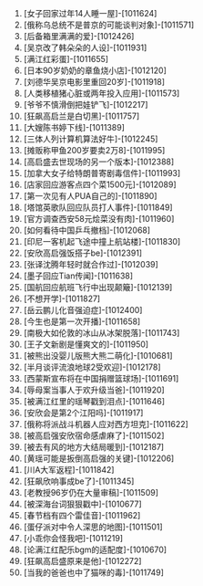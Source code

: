 
1. [女子回家过年14人睡一屋]-[1011624]
1. [俄称乌总统不是普京的可能谈判对象]-[1011571]
1. [后备箱里满满的爱]-[1012426]
1. [吴京改了韩朵朵的人设]-[1011931]
1. [满江红彩蛋]-[1011655]
1. [日本90岁奶奶的章鱼烧小店]-[1012120]
1. [刘德华吴京电影里重回20岁]-[1011918]
1. [人类移植猪心脏或两年投入应用]-[1011573]
1. [爷爷不慎滑倒把娃铲飞]-[1012217]
1. [狂飙高启兰是白切黑]-[1011757]
1. [大嫂陈书婷下线]-[1011389]
1. [三体人列计算机算法好牛]-[1012245]
1. [摊贩称甲鱼200岁要卖2万8]-[1011995]
1. [高启盛去世现场的另一个版本]-[1012388]
1. [加拿大女子给特朗普寄剧毒信件]-[1011993]
1. [店家回应游客点四个菜1500元]-[1012089]
1. [第一次见有人PUA自己的]-[1011890]
1. [塔馆英歌队回应队员打人事件]-[1011849]
1. [官方调查西安58元烩菜没有肉]-[1011960]
1. [如何看待中国乒乓撤档]-[1012068]
1. [印尼一客机起飞途中撞上航站楼]-[1011830]
1. [安欣高启强饭搭子be]-[1012391]
1. [张译沈腾年轻时就合作过]-[1012039]
1. [墨子回应Tian传闻]-[1011638]
1. [国航回应航班飞行中出现颠簸]-[1012139]
1. [不想开学]-[1011827]
1. [岳云鹏儿化音强迫症]-[1012400]
1. [今生也是第一次开播]-[1011658]
1. [南极大如伦敦的冰山从冰架脱落]-[1011743]
1. [王子文新剧是懂爽文的]-[1011950]
1. [被熊出没婴儿版熊大熊二萌化]-[1010681]
1. [半月谈评流浪地球2受欢迎]-[1012178]
1. [西蒙斯宣布将在中国捐赠篮球场]-[1011691]
1. [辱母案当事人于欢升级当爸]-[1011920]
1. [被满江红里的瑶琴戳到泪点]-[1011646]
1. [安欣会是第2个江阳吗]-[1011917]
1. [俄称将派战斗机器人应对西方坦克]-[1011622]
1. [被高启强安欣宿命感虐麻了]-[1011502]
1. [被去有风的地方大结局暖到]-[1012187]
1. [黄瑶可能是扳倒高启强的关键]-[1012206]
1. [川A大军返程]-[1011842]
1. [狂飙欣响事成be了]-[1011345]
1. [老教授96岁仍在大量审稿]-[1011509]
1. [被深海台词狠狠戳中]-[1010677]
1. [春节档有四个雷佳音]-[1011962]
1. [蛋仔派对中令人深思的地图]-[1011501]
1. [小乖你会怪我吧]-[1011219]
1. [论满江红配乐bgm的适配度]-[1010670]
1. [狂飙高启盛原来是他]-[1012272]
1. [当我的爸爸也中了猫咪的毒]-[1011749]